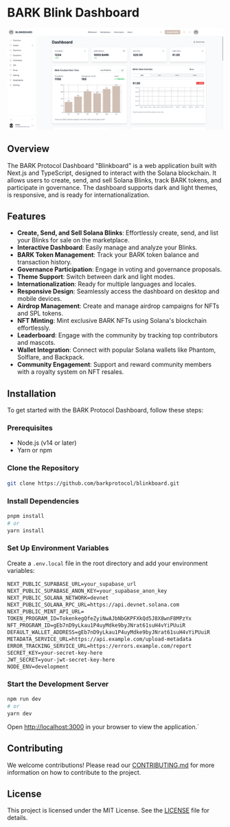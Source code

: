 # BARK Blink Dashboard

![BARK Blinkboard UI](.github/assets/blinkboard.png)

## Overview

The BARK Protocol Dashboard "Blinkboard" is a web application built with Next.js and TypeScript, designed to interact with the Solana blockchain. It allows users to create, send, and sell Solana Blinks, track BARK tokens, and participate in governance. The dashboard supports dark and light themes, is responsive, and is ready for internationalization.

## Features

- **Create, Send, and Sell Solana Blinks**: Effortlessly create, send, and list your Blinks for sale on the marketplace.
- **Interactive Dashboard**: Easily manage and analyze your Blinks.
- **BARK Token Management**: Track your BARK token balance and transaction history.
- **Governance Participation**: Engage in voting and governance proposals.
- **Theme Support**: Switch between dark and light modes.
- **Internationalization**: Ready for multiple languages and locales.
- **Responsive Design**: Seamlessly access the dashboard on desktop and mobile devices.
- **Airdrop Management**: Create and manage airdrop campaigns for NFTs and SPL tokens.
- **NFT Minting**: Mint exclusive BARK NFTs using Solana's blockchain effortlessly.
- **Leaderboard**: Engage with the community by tracking top contributors and mascots.
- **Wallet Integration**: Connect with popular Solana wallets like Phantom, Solflare, and Backpack.
- **Community Engagement**: Support and reward community members with a royalty system on NFT resales.

## Installation

To get started with the BARK Protocol Dashboard, follow these steps:

### Prerequisites

- Node.js (v14 or later)
- Yarn or npm

### Clone the Repository

```bash
git clone https://github.com/barkprotocol/blinkboard.git
```

### Install Dependencies

```bash
pnpm install
# or
yarn install
```

### Set Up Environment Variables

Create a `.env.local` file in the root directory and add your environment variables:

```
NEXT_PUBLIC_SUPABASE_URL=your_supabase_url
NEXT_PUBLIC_SUPABASE_ANON_KEY=your_supabase_anon_key
NEXT_PUBLIC_SOLANA_NETWORK=devnet
NEXT_PUBLIC_SOLANA_RPC_URL=https://api.devnet.solana.com
NEXT_PUBLIC_MINT_API_URL=
TOKEN_PROGRAM_ID=TokenkegQfeZyiNwAJbNbGKPFXkQd5J8X8wnF8MPzYx
NFT_PROGRAM_ID=gEb7nD9yLkau1P4uyMdke9byJNrat61suH4vYiPUuiR
DEFAULT_WALLET_ADDRESS=gEb7nD9yLkau1P4uyMdke9byJNrat61suH4vYiPUuiR
METADATA_SERVICE_URL=https://api.example.com/upload-metadata
ERROR_TRACKING_SERVICE_URL=https://errors.example.com/report
SECRET_KEY=your-secret-key-here
JWT_SECRET=your-jwt-secret-key-here
NODE_ENV=development
```

### Start the Development Server

```bash
npm run dev
# or
yarn dev
```

Open [http://localhost:3000](http://localhost:3000) in your browser to view the application.`

## Contributing

We welcome contributions! Please read our [CONTRIBUTING.md](CONTRIBUTING.md) for more information on how to contribute to the project.

## License

This project is licensed under the MIT License. See the [LICENSE](LICENSE) file for details.